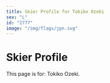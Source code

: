 ```yaml
---
title: Skier Profile for Tokiko Ozeki
sex: "L"
id: "2777"
image: "/img/flags/jpn.svg" 
---
```


# Skier Profile

This page is for: Tokiko Ozeki.
    